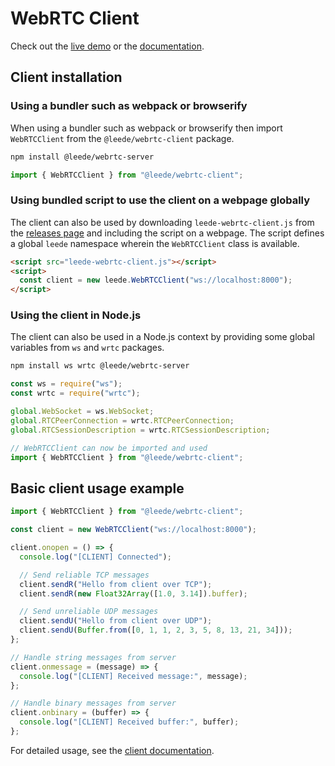 # WebRTC Client

Check out the [live demo](https://webrtc-server-client.leede.ee/demo/) or the [documentation](https://webrtc-server-client.leede.ee/docs/).

## Client installation

### Using a bundler such as webpack or browserify

When using a bundler such as webpack or browserify then import `WebRTCClient` from the `@leede/webrtc-client` package.

```sh
npm install @leede/webrtc-server
```

```ts
import { WebRTCClient } from "@leede/webrtc-client";
```

### Using bundled script to use the client on a webpage globally

The client can also be used by downloading `leede-webrtc-client.js` from the [releases page](https://github.com/leede-org/webrtc-server-client/releases) and including the script on a webpage. The script defines a global `leede` namespace wherein the `WebRTCClient` class is available.

```html
<script src="leede-webrtc-client.js"></script>
<script>
  const client = new leede.WebRTCClient("ws://localhost:8000");
</script>
```

### Using the client in Node.js

The client can also be used in a Node.js context by providing some global variables from `ws` and `wrtc` packages.

```sh
npm install ws wrtc @leede/webrtc-server
```

```ts
const ws = require("ws");
const wrtc = require("wrtc");

global.WebSocket = ws.WebSocket;
global.RTCPeerConnection = wrtc.RTCPeerConnection;
global.RTCSessionDescription = wrtc.RTCSessionDescription;

// WebRTCClient can now be imported and used
import { WebRTCClient } from "@leede/webrtc-client";
```

## Basic client usage example

```ts
import { WebRTCClient } from "@leede/webrtc-client";

const client = new WebRTCClient("ws://localhost:8000");

client.onopen = () => {
  console.log("[CLIENT] Connected");

  // Send reliable TCP messages
  client.sendR("Hello from client over TCP");
  client.sendR(new Float32Array([1.0, 3.14]).buffer);

  // Send unreliable UDP messages
  client.sendU("Hello from client over UDP");
  client.sendU(Buffer.from([0, 1, 1, 2, 3, 5, 8, 13, 21, 34]));
};

// Handle string messages from server
client.onmessage = (message) => {
  console.log("[CLIENT] Received message:", message);
};

// Handle binary messages from server
client.onbinary = (buffer) => {
  console.log("[CLIENT] Received buffer:", buffer);
};
```

For detailed usage, see the [client documentation](https://webrtc-server-client.leede.ee/docs/modules/_leede_webrtc_client.html).

